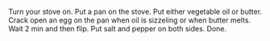 Turn your stove on.
Put a pan on the stove.
Put either vegetable oil or butter.
Crack open an egg on the pan when oil is sizzeling or when butter melts.
Wait 2 min and then flip.
Put salt and pepper on both sides.
Done.